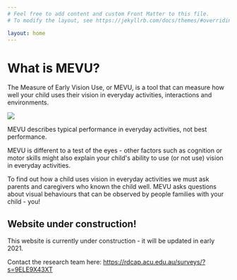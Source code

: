 ```yaml
---
# Feel free to add content and custom Front Matter to this file.
# To modify the layout, see https://jekyllrb.com/docs/themes/#overriding-theme-defaults

layout: home
---
```

# What is MEVU?

The Measure of Early Vision Use, or MEVU, is a tool that can measure how well your child uses their vision in everyday activities, interactions and environments. 

<img src="{{site.baseurl}}/assets/img/MEVU_Logo_Small.jpg">

MEVU describes typical performance in everyday activities, not best performance. 

MEVU is different to a test of the eyes - other factors such as cognition or motor skills might also explain your child's ability to use (or not use) vision in everyday activities. 

To find out how a child uses vision in everyday activities we must ask parents and caregivers who known the child well. MEVU asks questions about visual behaviours that can be observed by people families with your child - you!


## Website under construction!
This website is currently under construction - it will be updated in early 2021. 

Contact the research team here: <https://rdcap.acu.edu.au/surveys/?s=9ELE9X43XT>
